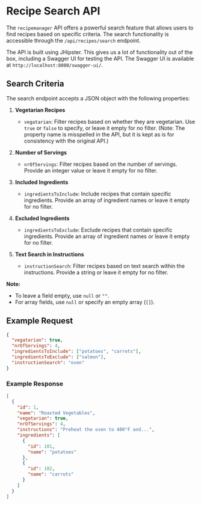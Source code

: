 # Recipe Search API

The `recipemanager` API offers a powerful search feature that allows users to find recipes based on specific criteria. The search functionality is accessible through the `/api/recipes/search` endpoint.

The API is built using JHipster. This gives us a lot of functionality out of the box, including a Swagger UI for testing the API. The Swagger UI is available at `http://localhost:8080/swagger-ui/`.

## Search Criteria

The search endpoint accepts a JSON object with the following properties:

1. **Vegetarian Recipes**

   - `vegatarian`: Filter recipes based on whether they are vegetarian. Use `true` or `false` to specify, or leave it empty for no filter.
     (Note: The property name is misspelled in the API, but it is kept as is for consistency with the original API.)

2. **Number of Servings**

   - `nrOfServings`: Filter recipes based on the number of servings. Provide an integer value or leave it empty for no filter.

3. **Included Ingredients**

   - `ingredientsToInclude`: Include recipes that contain specific ingredients. Provide an array of ingredient names or leave it empty for no filter.

4. **Excluded Ingredients**

   - `ingredientsToExclude`: Exclude recipes that contain specific ingredients. Provide an array of ingredient names or leave it empty for no filter.

5. **Text Search in Instructions**
   - `instructionSearch`: Filter recipes based on text search within the instructions. Provide a string or leave it empty for no filter.

**Note:**

- To leave a field empty, use `null` or `""`.
- For array fields, use `null` or specify an empty array (`[]`).

## Example Request

```json
{
  "vegatarian": true,
  "nrOfServings": 4,
  "ingredientsToInclude": ["potatoes", "carrots"],
  "ingredientsToExclude": ["salmon"],
  "instructionSearch": "oven"
}
```

### Example Response

```json
[
  {
    "id": 1,
    "name": "Roasted Vegetables",
    "vegatarian": true,
    "nrOfServings": 4,
    "instructions": "Preheat the oven to 400°F and...",
    "ingredients": [
      {
        "id": 101,
        "name": "potatoes"
      },
      {
        "id": 102,
        "name": "carrots"
      }
    ]
  }
]
```
